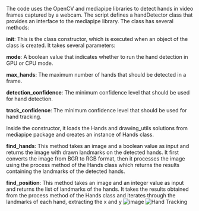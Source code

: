 The code uses the OpenCV and mediapipe libraries to detect hands in video frames captured by a webcam. The script defines a handDetector class that provides an interface to the mediapipe library. The class has several methods:

__init__: This is the class constructor, which is executed when an object of the class is created. It takes several parameters:

__mode__: A boolean value that indicates whether to run the hand detection in GPU or CPU mode.

__max_hands__: The maximum number of hands that should be detected in a frame.

__detection_confidence__: The minimum confidence level that should be used for hand detection.

__track_confidence__: The minimum confidence level that should be used for hand tracking.



Inside the constructor, it loads the Hands and drawing_utils solutions from mediapipe package and creates an instance of Hands class.


__find_hands__: This method takes an image and a boolean value as input and returns the image with drawn landmarks on the detected hands. It first converts the image from BGR to RGB format, then it processes the image using the process method of the Hands class which returns the results containing the landmarks of the detected hands.

__find_position__: This method takes an image and an integer value as input and returns the list of landmarks of the hands. It takes the results obtained from the process method of the Hands class and iterates through the landmarks of each hand, extracting the x and y
![image](https://user-images.githubusercontent.com/71158426/214707091-accc5d1f-ae81-402d-b730-17eb0e2822d5.png)
![Hand Tracking](https://user-images.githubusercontent.com/71158426/214707136-fde06e50-c62b-4ecf-9e9e-4613af46c6d5.png)
